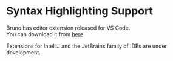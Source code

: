 # Syntax Highlighting Support

Bruno has editor extension released for VS Code. <br />
You can download it from [here](https://marketplace.visualstudio.com/items?itemName=bruno-api-client.bruno)

Extensions for IntelliJ and the JetBrains family of IDEs are under development.
